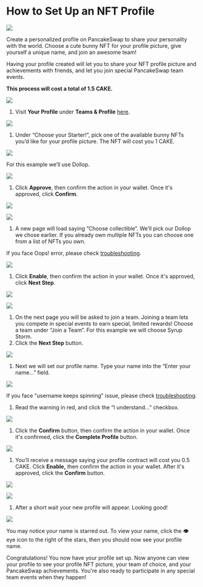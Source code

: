 # How to Set Up an NFT Profile

![](../../.gitbook/assets/docs-masthead-1-%20%281%29.png)

Create a personalized profile on PancakeSwap to share your personality with the world. Choose a cute bunny NFT for your profile picture, give yourself a unique name, and join an awesome team!

Having your profile created will let you to share your NFT profile picture and achievements with friends, and let you join special PancakeSwap team events.

**This process will cost a total of 1.5 CAKE.**

![](../../.gitbook/assets/image%20%28170%29.png)

1. Visit **Your Profile** under **Teams & Profile** [here](https://pancakeswap.finance/profile).  

![](../../.gitbook/assets/image%20%28118%29.png)

1. Under “Choose your Starter!”, pick one of the available bunny NFTs you’d like for your profile picture. The NFT will cost you 1 CAKE.

![](../../.gitbook/assets/image%20%28160%29.png)

For this example we’ll use Dollop.

![](../../.gitbook/assets/image%20%2884%29.png)

1. Click **Approve**, then confirm the action in your wallet. Once it's approved, click **Confirm**.

![](../../.gitbook/assets/image%20%28164%29.png)

![](../../.gitbook/assets/image%20%28102%29.png)

1. A new page will load saying “Choose collectible”. We’ll pick our Dollop we chose earlier. If you already own multiple NFTs you can choose one from a list of NFTs you own.

If you face Oops! error, please check [troubleshooting](https://docs.pancakeswap.finance/help/troubleshooting#oops-we-couldnt-find-any-pancake-collectibles-in-your-wallet).

![](../../.gitbook/assets/image%20%28144%29.png)

1. Click **Enable**, then confirm the action in your wallet. Once it's approved, click **Next Step**.  

![](../../.gitbook/assets/image%20%28151%29.png)

![](../../.gitbook/assets/image%20%28133%29.png)

1. On the next page you will be asked to join a team. Joining a team lets you compete in special events to earn special, limited rewards! Choose a team under “Join a Team”. For this example we will choose Syrup Storm.
2. Click the **Next Step** button.

![](../../.gitbook/assets/image%20%2895%29.png)

1. Next we will set our profile name. Type your name into the “Enter your name…” field.

![](../../.gitbook/assets/image%20%28129%29.png)

If you face "username keeps spinning" issue, please check [troubleshooting](https://docs.pancakeswap.finance/help/troubleshooting#checking-username-keeps-spinning).

1. Read the warning in red, and click the “I understand…” checkbox.

![](../../.gitbook/assets/image%20%2852%29.png)

1. Click the **Confirm** button, then confirm the action in your wallet. Once it's confirmed, click the **Complete Profile** button.

![](../../.gitbook/assets/image%20%2874%29.png)

1. You’ll receive a message saying your profile contract will cost you 0.5 CAKE. Click **Enable,** then confirm the action in your wallet. After it's approved, click the **Confirm** button.

![](../../.gitbook/assets/image%20%28148%29.png)

![](../../.gitbook/assets/image%20%28161%29.png)

1. After a short wait your new profile will appear. Looking good!  

![](../../.gitbook/assets/image%20%28116%29.png)

You may notice your name is starred out. To view your name, click the **👁** eye icon to the right of the stars, then you should now see your profile name.

Congratulations! You now have your profile set up. Now anyone can view your profile to see your profile NFT picture, your team of choice, and your PancakeSwap achievements. You're also ready to participate in any special team events when they happen!

